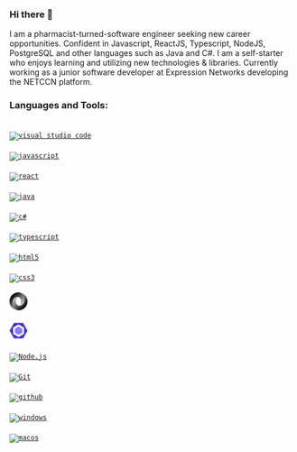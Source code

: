 ### Hi there 👋

I am a pharmacist-turned-software engineer seeking new career opportunities. Confident in Javascript, ReactJS, Typescript, NodeJS, PostgreSQL and other languages such as Java and C#. I am a self-starter who enjoys learning and utilizing new technologies & libraries. Currently working as a junior software developer at Expression Networks developing the NETCCN platform. 

<!--
**iralvin/iralvin** is a ✨ _special_ ✨ repository because its `README.md` (this file) appears on your GitHub profile.

Here are some ideas to get you started:

- 🔭 I’m currently working on ...
- 🌱 I’m currently learning ...
- 👯 I’m looking to collaborate on ...
- 🤔 I’m looking for help with ...
- 💬 Ask me about ...
- 📫 How to reach me: ...
- 😄 Pronouns: ...
- ⚡ Fun fact: ...
-->
### Languages and Tools:

[<code>
<img alt="visual studio code"  src="https://img.icons8.com/fluent/32/000000/visual-studio-code-2019.png" />
</code>](https://code.visualstudio.com/)
[<code>
<img alt="javascript" src="https://img.icons8.com/color/32/000000/javascript.png" />
</code>](https://developer.mozilla.org/en-US/docs/Web/JavaScript)
[<code>
<img alt="react"  src="https://img.icons8.com/color/32/000000/react-native.png" />
</code>](https://reactjs.org/)
[<code>
<img alt="java"  src="https://img.icons8.com/color/32/000000/java-coffee-cup-logo.png">
</code>](https://docs.oracle.com/en/java/)
[<code>
<img alt="c#" src="https://img.icons8.com/color/32/000000/c-sharp-logo.png"/>
</code>](https://docs.microsoft.com/en-us/dotnet/csharp/)
[<code>
<img alt="typescript"  src="https://img.icons8.com/color/32/000000/typescript.png">
</code>](https://www.typescriptlang.org/)
[<code>
<img alt="html5"  src="https://img.icons8.com/color/32/000000/html-5.png">
</code>](https://developer.mozilla.org/en-US/docs/Web/HTML)
[<code>
<img alt="css3"  src="https://img.icons8.com/color/32/000000/css3.png">
</code>](https://developer.mozilla.org/en-US/docs/Web/CSS)
[<code>
<img alt="json" width="32" src="https://raw.githubusercontent.com/github/explore/80688e429a7d4ef2fca1e82350fe8e3517d3494d/topics/json/json.png">
</code>](https://www.json.org/json-en.html)
[<code>
<img alt="eslint" width="32" src="https://raw.githubusercontent.com/github/explore/80688e429a7d4ef2fca1e82350fe8e3517d3494d/topics/eslint/eslint.png">
</code>](https://eslint.org/)
[<code>
<img alt="Node.js"  src="https://img.icons8.com/color/32/000000/nodejs.png">
</code>](https://nodejs.org/en/)
[<code>
<img alt="Git"  src="https://img.icons8.com/color/32/000000/git.png">
</code>](https://git-scm.com/)
[<code>
<img alt="github"  src="https://img.icons8.com/ios-glyphs/32/000000/github.png">
</code>](https://github.com/)
[<code>
<img alt="windows"  src="https://img.icons8.com/color/32/000000/windows-10.png">
</code>](https://www.microsoft.com/en-us/windows)
[<code>
<img alt="macos"  src="https://img.icons8.com/officel/32/000000/mac-logo.png">
</code>](https://developer.apple.com/macos/)
